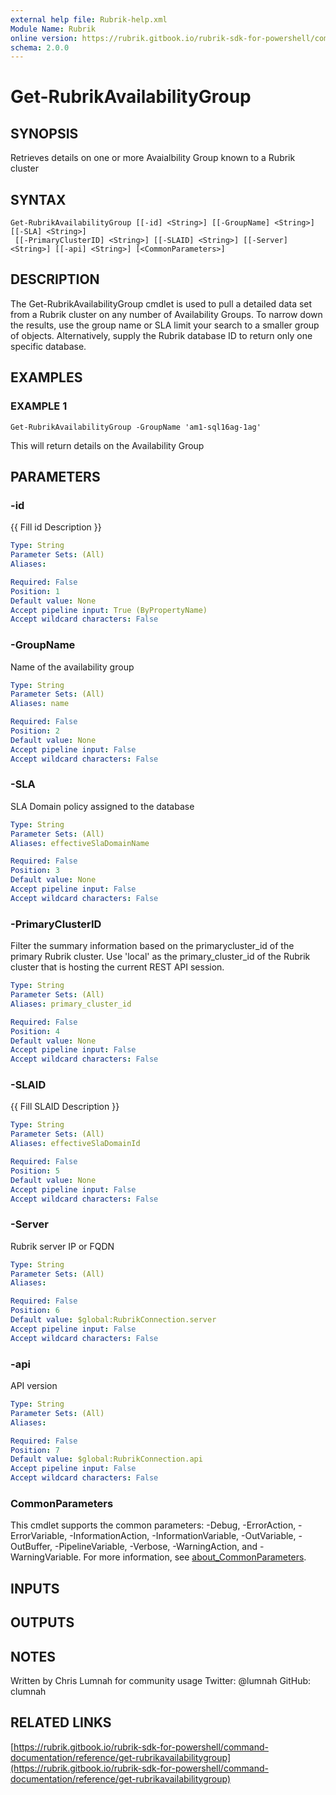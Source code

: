 ```yaml
---
external help file: Rubrik-help.xml
Module Name: Rubrik
online version: https://rubrik.gitbook.io/rubrik-sdk-for-powershell/command-documentation/reference/get-rubrikavailabilitygroup
schema: 2.0.0
---
```


# Get-RubrikAvailabilityGroup

## SYNOPSIS
Retrieves details on one or more Avaialbility Group known to a Rubrik cluster

## SYNTAX

```
Get-RubrikAvailabilityGroup [[-id] <String>] [[-GroupName] <String>] [[-SLA] <String>]
 [[-PrimaryClusterID] <String>] [[-SLAID] <String>] [[-Server] <String>] [[-api] <String>] [<CommonParameters>]
```

## DESCRIPTION
The Get-RubrikAvailabilityGroup cmdlet is used to pull a detailed data set from a Rubrik cluster on any number of Availability Groups.
To narrow down the results, use the group name or SLA limit your search to a smaller group of objects.
Alternatively, supply the Rubrik database ID to return only one specific database.

## EXAMPLES

### EXAMPLE 1
```
Get-RubrikAvailabilityGroup -GroupName 'am1-sql16ag-1ag'
```

This will return details on the Availability Group

## PARAMETERS

### -id
{{ Fill id Description }}

```yaml
Type: String
Parameter Sets: (All)
Aliases:

Required: False
Position: 1
Default value: None
Accept pipeline input: True (ByPropertyName)
Accept wildcard characters: False
```

### -GroupName
Name of the availability group

```yaml
Type: String
Parameter Sets: (All)
Aliases: name

Required: False
Position: 2
Default value: None
Accept pipeline input: False
Accept wildcard characters: False
```

### -SLA
SLA Domain policy assigned to the database

```yaml
Type: String
Parameter Sets: (All)
Aliases: effectiveSlaDomainName

Required: False
Position: 3
Default value: None
Accept pipeline input: False
Accept wildcard characters: False
```

### -PrimaryClusterID
Filter the summary information based on the primarycluster_id of the primary Rubrik cluster.
Use 'local' as the primary_cluster_id of the Rubrik cluster that is hosting the current REST API session.

```yaml
Type: String
Parameter Sets: (All)
Aliases: primary_cluster_id

Required: False
Position: 4
Default value: None
Accept pipeline input: False
Accept wildcard characters: False
```

### -SLAID
{{ Fill SLAID Description }}

```yaml
Type: String
Parameter Sets: (All)
Aliases: effectiveSlaDomainId

Required: False
Position: 5
Default value: None
Accept pipeline input: False
Accept wildcard characters: False
```

### -Server
Rubrik server IP or FQDN

```yaml
Type: String
Parameter Sets: (All)
Aliases:

Required: False
Position: 6
Default value: $global:RubrikConnection.server
Accept pipeline input: False
Accept wildcard characters: False
```

### -api
API version

```yaml
Type: String
Parameter Sets: (All)
Aliases:

Required: False
Position: 7
Default value: $global:RubrikConnection.api
Accept pipeline input: False
Accept wildcard characters: False
```

### CommonParameters
This cmdlet supports the common parameters: -Debug, -ErrorAction, -ErrorVariable, -InformationAction, -InformationVariable, -OutVariable, -OutBuffer, -PipelineVariable, -Verbose, -WarningAction, and -WarningVariable. For more information, see [about_CommonParameters](http://go.microsoft.com/fwlink/?LinkID=113216).

## INPUTS

## OUTPUTS

## NOTES
Written by Chris Lumnah for community usage
Twitter: @lumnah
GitHub: clumnah

## RELATED LINKS

[https://rubrik.gitbook.io/rubrik-sdk-for-powershell/command-documentation/reference/get-rubrikavailabilitygroup](https://rubrik.gitbook.io/rubrik-sdk-for-powershell/command-documentation/reference/get-rubrikavailabilitygroup)

